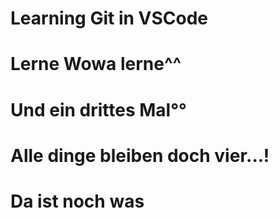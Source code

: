 # Learning Git in VSCode
# Lerne Wowa lerne^^
# Und ein drittes Mal°°
# Alle dinge bleiben doch vier...!
# Da ist noch was